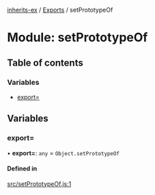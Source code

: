 [inherits-ex](../README.md) / [Exports](../modules.md) / setPrototypeOf

# Module: setPrototypeOf

## Table of contents

### Variables

- [export&#x3D;](setPrototypeOf.md#export&#x3D;)

## Variables

### export&#x3D;

• **export=**: `any` = `Object.setPrototypeOf`

#### Defined in

[src/setPrototypeOf.js:1](https://github.com/snowyu/inherits-ex.js/blob/5942071/src/setPrototypeOf.js#L1)
